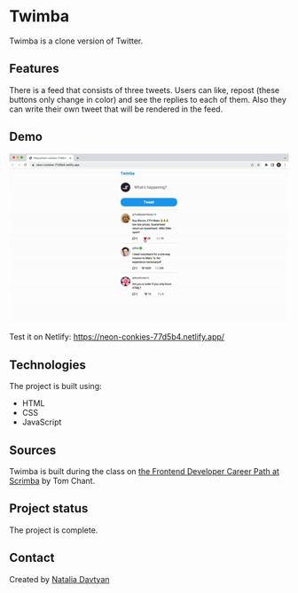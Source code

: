 # Twimba

Twimba is a clone version of Twitter.

## Features
There is a feed that consists of three tweets. Users can like, repost (these buttons only change in color) and see the replies to each of them. Also they can write their own tweet that will be rendered in the feed.

## Demo
![The demonstration](./twimba.gif)

Test it on Netlify: https://neon-conkies-77d5b4.netlify.app/

## Technologies
The project is built using:
* HTML
* CSS
* JavaScript

## Sources
Twimba is built during the class on [the Frontend Developer Career Path at Scrimba](https://scrimba.com/learn/frontend) by Tom Chant.

## Project status
The project is complete.

## Contact
Created by [Natalia Davtyan](https://github.com/nataliadavtyan)
